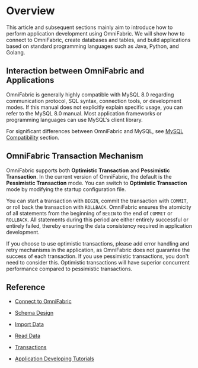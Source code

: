 # Overview

This article and subsequent sections mainly aim to introduce how to perform application development using OmniFabric. We will show how to connect to OmniFabric, create databases and tables, and build applications based on standard programming languages such as Java, Python, and Golang.

## Interaction between OmniFabric and Applications

OmniFabric is generally highly compatible with MySQL 8.0 regarding communication protocol, SQL syntax, connection tools, or development modes. If this manual does not explicitly explain specific usage, you can refer to the MySQL 8.0 manual. Most application frameworks or programming languages can use MySQL's client library.

For significant differences between OmniFabric and MySQL, see [MySQL Compatibility](../Overview/feature/mysql-compatibility.md) section.

## OmniFabric Transaction Mechanism

OmniFabric supports both **Optimistic Transaction** and **Pessimistic Transaction**. In the current version of OmniFabric, the default is the **Pessimistic Transaction** mode. You can switch to **Optimistic Transaction** mode by modifying the startup configuration file.

You can start a transaction with `BEGIN`, commit the transaction with `COMMIT`, or roll back the transaction with `ROLLBACK`. OmniFabric ensures the atomicity of all statements from the beginning of `BEGIN` to the end of `COMMIT` or `ROLLBACK`. All statements during this period are either entirely successful or entirely failed, thereby ensuring the data consistency required in application development.

If you choose to use optimistic transactions, please add error handling and retry mechanisms in the application, as OmniFabric does not guarantee the success of each transaction. If you use pessimistic transactions, you don't need to consider this. Optimistic transactions will have superior concurrent performance compared to pessimistic transactions.

## Reference

* [Connect to OmniFabric](connect-mo/database-client-tools.md)

* [Schema Design](schema-design/overview.md)

* [Import Data](import-data/insert-data.md)

* [Read Data](read-data/query-data-single-table.md)

* [Transactions](Transactions/common-transaction-overview.md)

* [Application Developing Tutorials](../Tutorial/develop-java-crud-demo.md)
